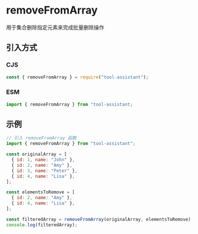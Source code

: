 # removeFromArray

用于集合删除指定元素来完成批量删除操作

## 引入方式

### CJS

```javascript
const { removeFromArray } = require("tool-assistant");
```

### ESM

```javascript
import { removeFromArray } from "tool-assistant;
```

## 示例

```javascript
// 引入 removeFromArray 函数
import { removeFromArray } from "tool-assistant";

const originalArray = [
  { id: 1, name: "John" },
  { id: 2, name: "Amy" },
  { id: 3, name: "Peter" },
  { id: 4, name: "Lisa" },
];

const elementsToRemove = [
  { id: 2, name: "Amy" },
  { id: 4, name: "Lisa" },
];

const filteredArray = removeFromArray(originalArray, elementsToRemove);
console.log(filteredArray);
```
